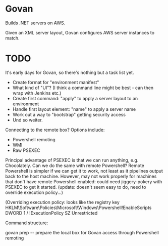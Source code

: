 Govan
=====

Builds .NET servers on AWS.

Given an XML server layout, Govan configures AWS server instances to match. 

TODO
====
It's early days for Govan, so there's nothing but a task list yet. 

- Create format for "environment manifest"
- What kind of "UI"? (I think a command line might be best - can then wrap with Jenkins etc.)
- Create first command: "apply" to apply a server layout to an environment
- Handle first layout element: "name" to apply a server name
- Work out a way to "bootstrap" getting security access
- Und so weiter.

Connecting to the remote box? Options include:

- Powershell remoting
- WMI
- Raw PSEXEC

Principal advantage of PSEXEC is that we can run anything, e.g. Chocolately. Can we do the same with remote Powershell?
Remote Powershell is simpler if we can get it to work, not least as it pipelines output back to the host machine.
However, may not work properly for machines that don't have remote Powershell enabled: could need jiggery-pokery
with PSEXEC to get it started. (update: doesn't seem easy to do, need to override execution policy...)

(Overriding execution policy: looks like the registry key HKLM\Software\Policies\Microsoft\Windows\Powershell!EnableScripts DWORD 1 / !ExecutionPolicy SZ Unrestricted


Command structure:

govan prep  -- prepare the local box for Govan access through Powershell remoting
